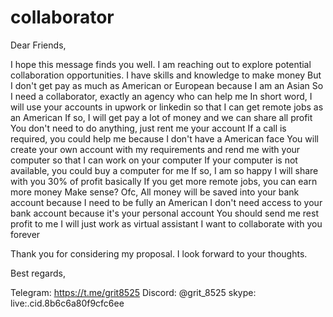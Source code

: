 # collaborator

Dear Friends,

I hope this message finds you well. I am reaching out to explore potential collaboration opportunities. 
I have skills and knowledge to make money
But I don't get pay as much as American or European because I am an Asian
So I need a collaborator, exactly an agency who can help me
In short word, I will use your accounts in upwork or linkedin so that I can get remote jobs as an American
If so, I will get pay a lot of money and we can share all profit
You don't need to do anything, just rent me your account
If a call is required, you could help me because I don't have a American face
You will create your own account with my requirements and rend me with your computer so that I can work on your computer
If your computer is not available, you could buy a computer for me
If so, I am so happy
I will share with you 30% of profit basically
If you get more remote jobs, you can earn more money
Make sense?
Ofc, All money will be saved into your bank account because I need to be fully an American
I don't need access to your bank account because it's your personal account
You should send me rest profit to me
I will just work as virtual assistant
I want to collaborate with you forever

Thank you for considering my proposal. I look forward to your thoughts.

Best regards,

Telegram: https://t.me/grit8525
Discord:   @grit_8525
skype:     live:.cid.8b6c6a80f9cfc6ee